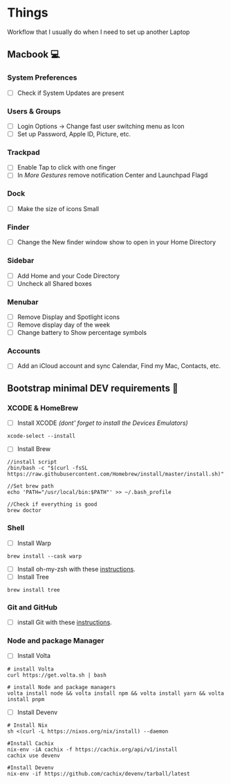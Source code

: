 # Things
Workflow that I usually do when I need to set up another Laptop

## Macbook :computer:

### System Preferences
- [ ] Check if System Updates are present
### Users & Groups
- [ ] Login Options -> Change fast user switching menu as Icon
- [ ] Set up Password, Apple ID, Picture, etc.
### Trackpad
- [ ] Enable Tap to click with one finger
- [ ] In _More Gestures_  remove notification Center and Launchpad Flagd
### Dock
- [ ] Make the size of icons Small
### Finder
- [ ] Change the New finder window show to open in your Home Directory
### Sidebar
- [ ] Add Home and your Code Directory
- [ ] Uncheck all Shared boxes
### Menubar
- [ ] Remove Display and Spotlight icons
- [ ] Remove display day of the week
- [ ] Change battery to Show percentage symbols

### Accounts
- [ ] Add an iCloud account and sync Calendar, Find my Mac, Contacts, etc.


## Bootstrap minimal DEV requirements :beers:

### XCODE & HomeBrew

- [ ] Install XCODE _(dont' forget to install the Devices Emulators)_
```
xcode-select --install
```
- [ ] Install Brew
```
//install script
/bin/bash -c "$(curl -fsSL https://raw.githubusercontent.com/Homebrew/install/master/install.sh)"

//Set brew path
echo 'PATH="/usr/local/bin:$PATH"' >> ~/.bash_profile

//Check if everything is good
brew doctor

```

### Shell
- [ ] Install Warp
```
brew install --cask warp
```
- [ ] Install oh-my-zsh with these [instructions](https://sourabhbajaj.com/mac-setup/iTerm/zsh.html).
- [ ] Install Tree
```
brew install tree

```
### Git and GitHub
- [ ] install Git with these  [instructions](https://sourabhbajaj.com/mac-setup/Git/).
### Node and package Manager
- [ ] Install Volta
```
# install Volta
curl https://get.volta.sh | bash

# install Node and package managers
volta install node && volta install npm && volta install yarn && volta install pnpm
```
- [ ] Install Devenv
```
# Install Nix
sh <(curl -L https://nixos.org/nix/install) --daemon

#Install Cachix
nix-env -iA cachix -f https://cachix.org/api/v1/install
cachix use devenv

#Install Devenv
nix-env -if https://github.com/cachix/devenv/tarball/latest
```


